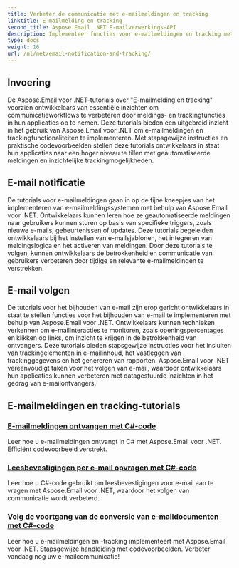 ```yaml
---
title: Verbeter de communicatie met e-mailmeldingen en tracking
linktitle: E-mailmelding en tracking
second_title: Aspose.Email .NET E-mailverwerkings-API
description: Implementeer functies voor e-mailmeldingen en tracking met behulp van Aspose.Email voor .NET-tutorials. Automatiseer meldingen en krijg inzicht in de interacties met e-mailontvangers.
type: docs
weight: 16
url: /nl/net/email-notification-and-tracking/
---
```


## Invoering

De Aspose.Email voor .NET-tutorials over "E-mailmelding en tracking" voorzien ontwikkelaars van essentiële inzichten om communicatieworkflows te verbeteren door meldings- en trackingfuncties in hun applicaties op te nemen. Deze tutorials bieden een uitgebreid inzicht in het gebruik van Aspose.Email voor .NET om e-mailmeldingen en trackingfunctionaliteiten te implementeren. Met stapsgewijze instructies en praktische codevoorbeelden stellen deze tutorials ontwikkelaars in staat hun applicaties naar een hoger niveau te tillen met geautomatiseerde meldingen en inzichtelijke trackingmogelijkheden.

## E-mail notificatie

De tutorials voor e-mailmeldingen gaan in op de fijne kneepjes van het implementeren van e-mailmeldingssystemen met behulp van Aspose.Email voor .NET. Ontwikkelaars kunnen leren hoe ze geautomatiseerde meldingen naar gebruikers kunnen sturen op basis van specifieke triggers, zoals nieuwe e-mails, gebeurtenissen of updates. Deze tutorials begeleiden ontwikkelaars bij het instellen van e-mailsjablonen, het integreren van meldingslogica en het activeren van meldingen. Door deze tutorials te volgen, kunnen ontwikkelaars de betrokkenheid en communicatie van gebruikers verbeteren door tijdige en relevante e-mailmeldingen te verstrekken.

## E-mail volgen

De tutorials voor het bijhouden van e-mail zijn erop gericht ontwikkelaars in staat te stellen functies voor het bijhouden van e-mail te implementeren met behulp van Aspose.Email voor .NET. Ontwikkelaars kunnen technieken verkennen om e-mailinteracties te monitoren, zoals openingspercentages en klikken op links, om inzicht te krijgen in de betrokkenheid van ontvangers. Deze tutorials bieden stapsgewijze instructies voor het insluiten van trackingelementen in e-mailinhoud, het vastleggen van trackinggegevens en het genereren van rapporten. Aspose.Email voor .NET vereenvoudigt taken voor het volgen van e-mail, waardoor ontwikkelaars hun applicaties kunnen verbeteren met datagestuurde inzichten in het gedrag van e-mailontvangers.

## E-mailmeldingen en tracking-tutorials
### [E-mailmeldingen ontvangen met C#-code](./receiving-email-notifications-with-csharp-code/)
Leer hoe u e-mailmeldingen ontvangt in C# met Aspose.Email voor .NET. Efficiënt codevoorbeeld verstrekt.
### [Leesbevestigingen per e-mail opvragen met C#-code](./requesting-email-read-receipts-using-csharp-code/)
Leer hoe u C#-code gebruikt om leesbevestigingen voor e-mail aan te vragen met Aspose.Email voor .NET, waardoor het volgen van communicatie wordt verbeterd.
### [Volg de voortgang van de conversie van e-maildocumenten met C#-code](./tracking-email-document-conversion-progress-with-csharp-code/)
Leer hoe u e-mailmeldingen en -tracking implementeert met Aspose.Email voor .NET. Stapsgewijze handleiding met codevoorbeelden. Verbeter vandaag nog uw e-mailcommunicatie!